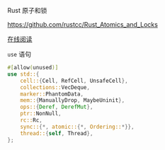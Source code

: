 Rust 原子和锁

https://github.com/rustcc/Rust_Atomics_and_Locks

[在线阅读](https://rustcc.github.io/Rust_Atomics_and_Locks/1_Basic_of_Rust_Concurrency.html)

`use` 语句


```rust
#[allow(unused)]
use std::{
    cell::{Cell, RefCell, UnsafeCell},
    collections::VecDeque,
    marker::PhantomData,
    mem::{ManuallyDrop, MaybeUninit},
    ops::{Deref, DerefMut},
    ptr::NonNull,
    rc::Rc,
    sync::{*, atomic::{*, Ordering::*}},
    thread::{self, Thread},
};
```